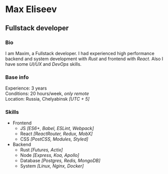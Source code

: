 # Max Eliseev
## Fullstack developer

### Bio
I am Maxim, a Fullstack developer. I had experienced
high performance backend and system development with *Rust* and
frontend with *React*. Also I have some *UI/UX* and *DevOps* skills.

### Base info
Experience: 3 years  
Conditions: 20 hours/week, *only remote*  
Location: Russia, Chelyabinsk *[UTC + 5]*  

### Skills
- Frontend
  - JS *[ES6+, Babel, ESLint, Webpack]*
  - React *[ReactRouter, Redux, MobX]*
  - CSS *[PostCSS, Modules, Styled]*
- Backend
  - Rust *[Futures, Actix]*
  - Node *[Express, Koa, Apollo]*
  - Database *[Postgres, Redis, MongoDB]*
  - System *[Linux, Nginx, Docker]*
